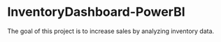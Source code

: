 # InventoryDashboard-PowerBI
 The goal of this project is to increase sales by analyzing inventory data.
